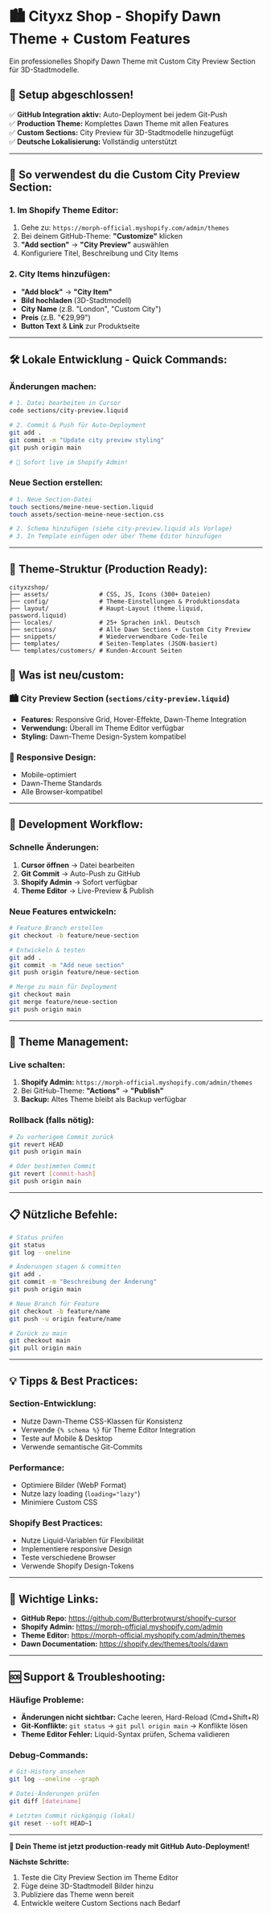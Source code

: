 # 🏙️ Cityxz Shop - Shopify Dawn Theme + Custom Features

Ein professionelles Shopify Dawn Theme mit Custom City Preview Section für 3D-Stadtmodelle.

## 🎉 **Setup abgeschlossen!**

✅ **GitHub Integration aktiv:** Auto-Deployment bei jedem Git-Push  
✅ **Production Theme:** Komplettes Dawn Theme mit allen Features  
✅ **Custom Sections:** City Preview für 3D-Stadtmodelle hinzugefügt  
✅ **Deutsche Lokalisierung:** Vollständig unterstützt  

---

## 🚀 **So verwendest du die Custom City Preview Section:**

### **1. Im Shopify Theme Editor:**
1. Gehe zu: `https://morph-official.myshopify.com/admin/themes`
2. Bei deinem GitHub-Theme: **"Customize"** klicken
3. **"Add section"** → **"City Preview"** auswählen
4. Konfiguriere Titel, Beschreibung und City Items

### **2. City Items hinzufügen:**
- **"Add block"** → **"City Item"**
- **Bild hochladen** (3D-Stadtmodell)
- **City Name** (z.B. "London", "Custom City")
- **Preis** (z.B. "€29,99")
- **Button Text** & **Link** zur Produktseite

---

## 🛠️ **Lokale Entwicklung - Quick Commands:**

### **Änderungen machen:**
```bash
# 1. Datei bearbeiten in Cursor
code sections/city-preview.liquid

# 2. Commit & Push für Auto-Deployment
git add .
git commit -m "Update city preview styling"
git push origin main

# 🚀 Sofort live im Shopify Admin!
```

### **Neue Section erstellen:**
```bash
# 1. Neue Section-Datei
touch sections/meine-neue-section.liquid
touch assets/section-meine-neue-section.css

# 2. Schema hinzufügen (siehe city-preview.liquid als Vorlage)
# 3. In Template einfügen oder über Theme Editor hinzufügen
```

---

## 📁 **Theme-Struktur (Production Ready):**

```
cityxzshop/
├── assets/              # CSS, JS, Icons (300+ Dateien)
├── config/              # Theme-Einstellungen & Produktionsdata
├── layout/              # Haupt-Layout (theme.liquid, password.liquid)
├── locales/             # 25+ Sprachen inkl. Deutsch
├── sections/            # Alle Dawn Sections + Custom City Preview
├── snippets/            # Wiederverwendbare Code-Teile
├── templates/           # Seiten-Templates (JSON-basiert)
└── templates/customers/ # Kunden-Account Seiten
```

## 🎨 **Was ist neu/custom:**

### **🏙️ City Preview Section** (`sections/city-preview.liquid`)
- **Features:** Responsive Grid, Hover-Effekte, Dawn-Theme Integration
- **Verwendung:** Überall im Theme Editor verfügbar
- **Styling:** Dawn-Theme Design-System kompatibel

### **📱 Responsive Design:**
- Mobile-optimiert
- Dawn-Theme Standards
- Alle Browser-kompatibel

---

## 🔧 **Development Workflow:**

### **Schnelle Änderungen:**
1. **Cursor öffnen** → Datei bearbeiten
2. **Git Commit** → Auto-Push zu GitHub
3. **Shopify Admin** → Sofort verfügbar
4. **Theme Editor** → Live-Preview & Publish

### **Neue Features entwickeln:**
```bash
# Feature Branch erstellen
git checkout -b feature/neue-section

# Entwickeln & testen
git add .
git commit -m "Add neue section"
git push origin feature/neue-section

# Merge zu main für Deployment
git checkout main
git merge feature/neue-section
git push origin main
```

---

## 🚀 **Theme Management:**

### **Live schalten:**
1. **Shopify Admin:** `https://morph-official.myshopify.com/admin/themes`
2. Bei GitHub-Theme: **"Actions"** → **"Publish"**
3. **Backup:** Altes Theme bleibt als Backup verfügbar

### **Rollback (falls nötig):**
```bash
# Zu vorherigem Commit zurück
git revert HEAD
git push origin main

# Oder bestimmten Commit
git revert [commit-hash]
git push origin main
```

---

## 📋 **Nützliche Befehle:**

```bash
# Status prüfen
git status
git log --oneline

# Änderungen stagen & committen
git add .
git commit -m "Beschreibung der Änderung"
git push origin main

# Neue Branch für Feature
git checkout -b feature/name
git push -u origin feature/name

# Zurück zu main
git checkout main
git pull origin main
```

---

## 💡 **Tipps & Best Practices:**

### **Section-Entwicklung:**
- Nutze Dawn-Theme CSS-Klassen für Konsistenz
- Verwende `{% schema %}` für Theme Editor Integration
- Teste auf Mobile & Desktop
- Verwende semantische Git-Commits

### **Performance:**
- Optimiere Bilder (WebP Format)
- Nutze lazy loading (`loading="lazy"`)
- Minimiere Custom CSS

### **Shopify Best Practices:**
- Nutze Liquid-Variablen für Flexibilität
- Implementiere responsive Design
- Teste verschiedene Browser
- Verwende Shopify Design-Tokens

---

## 🔗 **Wichtige Links:**

- **GitHub Repo:** https://github.com/Butterbrotwurst/shopify-cursor
- **Shopify Admin:** https://morph-official.myshopify.com/admin
- **Theme Editor:** https://morph-official.myshopify.com/admin/themes
- **Dawn Documentation:** https://shopify.dev/themes/tools/dawn

---

## 🆘 **Support & Troubleshooting:**

### **Häufige Probleme:**
- **Änderungen nicht sichtbar:** Cache leeren, Hard-Reload (Cmd+Shift+R)
- **Git-Konflikte:** `git status` → `git pull origin main` → Konflikte lösen
- **Theme Editor Fehler:** Liquid-Syntax prüfen, Schema validieren

### **Debug-Commands:**
```bash
# Git-History ansehen
git log --oneline --graph

# Datei-Änderungen prüfen
git diff [dateiname]

# Letzten Commit rückgängig (lokal)
git reset --soft HEAD~1
```

---

**🎉 Dein Theme ist jetzt production-ready mit GitHub Auto-Deployment!**

**Nächste Schritte:**
1. Teste die City Preview Section im Theme Editor
2. Füge deine 3D-Stadtmodell Bilder hinzu
3. Publiziere das Theme wenn bereit
4. Entwickle weitere Custom Sections nach Bedarf